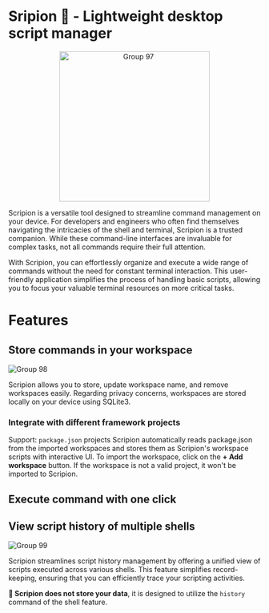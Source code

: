 # Sripion 🦂 - Lightweight desktop script manager

<p align="center">
<img width="300" alt="Group 97" src="https://github.com/nomadiz/scripion/assets/56880684/c097d4fe-386a-4c33-a280-e92f7308c852">
</p>

Scripion is a versatile tool designed to streamline command management on your device. For developers and engineers who often find themselves navigating the intricacies of the shell and terminal, Scripion is a trusted companion. While these command-line interfaces are invaluable for complex tasks, not all commands require their full attention.

With Scripion, you can effortlessly organize and execute a wide range of commands without the need for constant terminal interaction. This user-friendly application simplifies the process of handling basic scripts, allowing you to focus your valuable terminal resources on more critical tasks.

# Features
## Store commands in your workspace
![Group 98](https://github.com/nomadiz/scripion/assets/56880684/13835986-a107-4935-a04e-1e7326874e50)


Scripion allows you to store, update workspace name, and remove workspaces easily. Regarding privacy concerns, workspaces are stored locally on your device using SQLite3. 
### Integrate with different framework projects
Support: `package.json` projects
Scripion automatically reads package.json from the imported workspaces and stores them as Scripion's workspace scripts with interactive UI. To import the workspace, click on the **+ Add workspace** button. If the workspace is not a valid project, it won't be imported to Scripion.
## Execute command with one click


## View script history of multiple shells
![Group 99](https://github.com/nomadiz/scripion/assets/56880684/ab16c06c-7ad3-4ec3-a439-06fdf97e4ff0)

Scripion streamlines script history management by offering a unified view of scripts executed across various shells. This feature simplifies record-keeping, ensuring that you can efficiently trace your scripting activities.

**📝 Scripion does not store your data**, it is designed to utilize the `history` command of the shell feature.
